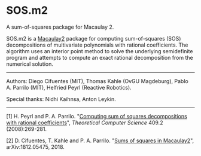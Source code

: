 SOS.m2
======

A sum-of-squares package for Macaulay 2.

SOS.m2 is a [Macaulay2](http://macaulay2.com) package for computing
sum-of-squares (SOS) decompositions of multivariate polynomials with
rational coefficients. The algorithm uses an interior point method to
solve the underlying semidefinite program and attempts to compute an
exact rational decomposition from the numerical solution.

***

Authors: Diego Cifuentes (MIT), Thomas Kahle (OvGU Magdeburg), Pablo A. Parrilo (MIT), Helfried Peyrl (Reactive Robotics).

Special thanks: Nidhi Kaihnsa, Anton Leykin.

***


[1] H. Peyrl and P. A. Parrilo. 
"[Computing sum of squares decompositions with rational coefficients](https://www.sciencedirect.com/science/article/pii/S0304397508006452)", *Theoretical Computer Science* 409.2 (2008):269-281.

[2] D. Cifuentes, T. Kahle and P. A. Parrilo.
"[Sums of squares in Macaulay2](https://arxiv.org/abs/1812.05475)", arXiv:1812.05475, 2018.
